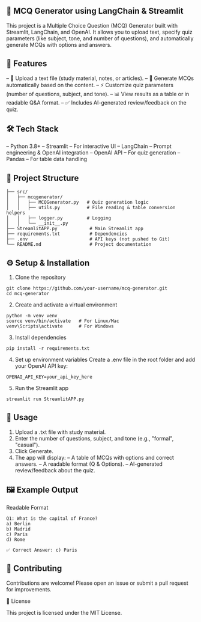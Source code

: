 ## 📝 MCQ Generator using LangChain & Streamlit

This project is a Multiple Choice Question (MCQ) Generator built with Streamlit, LangChain, and OpenAI.
It allows you to upload text, specify quiz parameters (like subject, tone, and number of questions), and automatically generate MCQs with options and answers.

## 🚀 Features

– 📂 Upload a text file (study material, notes, or articles).
– 🎯 Generate MCQs automatically based on the content.
– ⚡ Customize quiz parameters (number of questions, subject, and tone).
– 📊 View results as a table or in readable Q&A format.
– ✅ Includes AI-generated review/feedback on the quiz.

## 🛠️ Tech Stack

– Python 3.8+
– Streamlit – For interactive UI
– LangChain – Prompt engineering & OpenAI integration
– OpenAI API – For quiz generation
– Pandas – For table data handling

## 📂 Project Structure
```
├── src/
│   ├── mcqgenerator/
│   │   ├── MCQGenerator.py   # Quiz generation logic
│   │   ├── utils.py          # File reading & table conversion helpers
│   │   ├── logger.py         # Logging
│   │   └── __init__.py
├── StreamlitAPP.py            # Main Streamlit app
├── requirements.txt           # Dependencies
├── .env                       # API keys (not pushed to Git)
└── README.md                  # Project documentation
```

## ⚙️ Setup & Installation

1. Clone the repository
```
git clone https://github.com/your-username/mcq-generator.git
cd mcq-generator
```
2. Create and activate a virtual environment
```
python -m venv venv
source venv/bin/activate   # For Linux/Mac
venv\Scripts\activate      # For Windows
```

3. Install dependencies
```
pip install -r requirements.txt
```

4. Set up environment variables
Create a .env file in the root folder and add your OpenAI API key:
```
OPENAI_API_KEY=your_api_key_here
```

5. Run the Streamlit app
```
streamlit run StreamlitAPP.py
```
## 📖 Usage

1. Upload a .txt file with study material.
2. Enter the number of questions, subject, and tone (e.g., "formal", "casual").
3. Click Generate.
4. The app will display:
– A table of MCQs with options and correct answers.
– A readable format (Q & Options).
– AI-generated review/feedback about the quiz.

## 🖼️ Example Output

Readable Format
```
Q1: What is the capital of France?  
a) Berlin  
b) Madrid  
c) Paris  
d) Rome  

✅ Correct Answer: c) Paris
```
## 🤝 Contributing

Contributions are welcome! Please open an issue or submit a pull request for improvements.

📜 License

This project is licensed under the MIT License.
